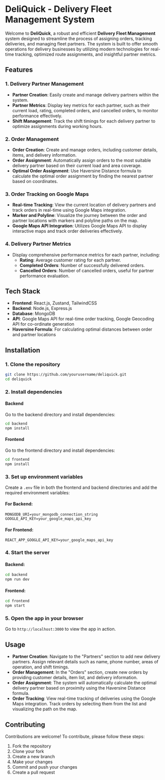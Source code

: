 # DeliQuick - Delivery Fleet Management System

Welcome to **DeliQuick**, a robust and efficient **Delivery Fleet Management** system designed to streamline the process of assigning orders, tracking deliveries, and managing fleet partners. The system is built to offer smooth operations for delivery businesses by utilizing modern technologies for real-time tracking, optimized route assignments, and insightful partner metrics.

## Features

### 1. **Delivery Partner Management**
- **Partner Creation**: Easily create and manage delivery partners within the system.
- **Partner Metrics**: Display key metrics for each partner, such as their current load, rating, completed orders, and cancelled orders, to monitor performance effectively.
- **Shift Management**: Track the shift timings for each delivery partner to optimize assignments during working hours.

### 2. **Order Management**
- **Order Creation**: Create and manage orders, including customer details, items, and delivery information.
- **Order Assignment**: Automatically assign orders to the most suitable delivery partner based on their current load and area coverage.
- **Optimal Order Assignment**: Use Haversine Distance formula to calculate the optimal order assignment by finding the nearest partner based on coordinates.

### 3. **Order Tracking on Google Maps**
- **Real-time Tracking**: View the current location of delivery partners and track orders in real-time using Google Maps integration.
- **Marker and Polyline**: Visualize the journey between the order and partner locations with markers and polyline paths on the map.
- **Google Maps API Integration**: Utilizes Google Maps API to display interactive maps and track order deliveries effectively.

### 4. **Delivery Partner Metrics**
- Display comprehensive performance metrics for each partner, including:
  - **Rating**: Average customer rating for each partner.
  - **Completed Orders**: Number of successfully delivered orders.
  - **Cancelled Orders**: Number of cancelled orders, useful for partner performance evaluation.

## Tech Stack
- **Frontend**: React.js, Zustand, TailwindCSS 
- **Backend**: Node.js, Express.js
- **Database**: MongoDB 
- **API**: Google Maps API for real-time order tracking, Google Geocoding API for co-ordinate generation 
- **Haversine Formula**: For calculating optimal distances between order and partner locations

## Installation

### 1. Clone the repository
```bash
git clone https://github.com/yourusername/deliquick.git
cd deliquick
```

### 2. Install dependencies

#### Backend
Go to the backend directory and install dependencies:
```bash
cd backend
npm install
```

#### Frontend
Go to the frontend directory and install dependencies:
```bash
cd frontend
npm install
```

### 3. Set up environment variables

Create a `.env` file in both the frontend and backend directories and add the required environment variables:

#### For Backend:
```env
MONGODB_URI=your_mongodb_connection_string
GOOGLE_API_KEY=your_google_maps_api_key
```

#### For Frontend:
```env
REACT_APP_GOOGLE_API_KEY=your_google_maps_api_key
```

### 4. Start the server

#### Backend:
```bash
cd backend
npm run dev
```

#### Frontend:
```bash
cd frontend
npm start
```

### 5. Open the app in your browser
Go to `http://localhost:3000` to view the app in action.

## Usage

- **Partner Creation**: Navigate to the "Partners" section to add new delivery partners. Assign relevant details such as name, phone number, areas of operation, and shift timings.
- **Order Management**: In the "Orders" section, create new orders by providing customer details, item list, and delivery information.
- **Order Assignment**: The system will automatically calculate the optimal delivery partner based on proximity using the Haversine Distance formula.
- **Order Tracking**: View real-time tracking of deliveries using the Google Maps integration. Track orders by selecting them from the list and visualizing the path on the map.

## Contributing

Contributions are welcome! To contribute, please follow these steps:

1. Fork the repository
2. Clone your fork
3. Create a new branch
4. Make your changes
5. Commit and push your changes
6. Create a pull request


